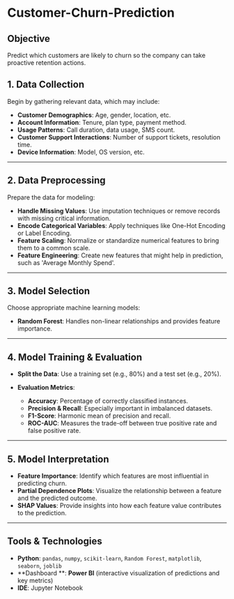 # Customer-Churn-Prediction
## Objective
Predict which customers are likely to churn so the company can take proactive retention actions.

##  1. Data Collection

Begin by gathering relevant data, which may include:

* **Customer Demographics**: Age, gender, location, etc.
* **Account Information**: Tenure, plan type, payment method.
* **Usage Patterns**: Call duration, data usage, SMS count.
* **Customer Support Interactions**: Number of support tickets, resolution time.
* **Device Information**: Model, OS version, etc.

---

##  2. Data Preprocessing

Prepare the data for modeling:

* **Handle Missing Values**: Use imputation techniques or remove records with missing critical information.
* **Encode Categorical Variables**: Apply techniques like One-Hot Encoding or Label Encoding.
* **Feature Scaling**: Normalize or standardize numerical features to bring them to a common scale.
* **Feature Engineering**: Create new features that might help in prediction, such as 'Average Monthly Spend'.

---

##  3. Model Selection

Choose appropriate machine learning models:
* **Random Forest**: Handles non-linear relationships and provides feature importance.
---

##  4. Model Training & Evaluation

* **Split the Data**: Use a training set (e.g., 80%) and a test set (e.g., 20%).
* **Evaluation Metrics**:

  * **Accuracy**: Percentage of correctly classified instances.
  * **Precision & Recall**: Especially important in imbalanced datasets.
  * **F1-Score**: Harmonic mean of precision and recall.
  * **ROC-AUC**: Measures the trade-off between true positive rate and false positive rate.

---

##  5. Model Interpretation

* **Feature Importance**: Identify which features are most influential in predicting churn.
* **Partial Dependence Plots**: Visualize the relationship between a feature and the predicted outcome.
* **SHAP Values**: Provide insights into how each feature value contributes to the prediction.

---
## Tools & Technologies
- **Python**: `pandas`, `numpy`, `scikit-learn`, `Random Forest`, `matplotlib`, `seaborn`, `joblib`  
- **Dashboard **: **Power BI** (interactive visualization of predictions and key metrics)  
- **IDE**: Jupyter Notebook  

